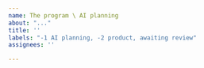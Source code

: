 ```yaml
---
name: The program \ AI planning
about: "..."
title: ''
labels: "-1 AI planning, -2 product, awaiting review"
assignees: ''

---
```


<!-- Do not remove this comment #fa_ai !!!
	Before making a new issue, please search existing !!!
-->
